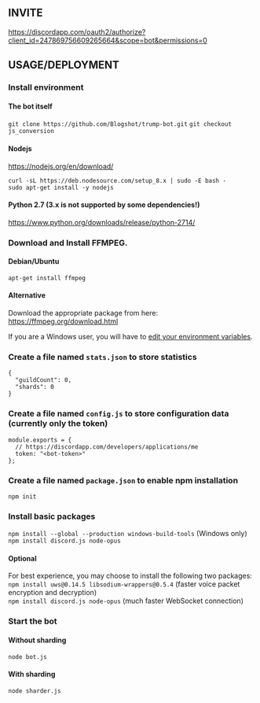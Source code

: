 ## INVITE
https://discordapp.com/oauth2/authorize?client_id=247869756609265664&scope=bot&permissions=0

## USAGE/DEPLOYMENT

### Install environment

#### The bot itself
`git clone https://github.com/Blogshot/trump-bot.git`
`git checkout js_conversion` 

#### Nodejs
https://nodejs.org/en/download/

```
curl -sL https://deb.nodesource.com/setup_8.x | sudo -E bash -
sudo apt-get install -y nodejs
```

#### Python 2.7 (3.x is not supported by some dependencies!)
https://www.python.org/downloads/release/python-2714/


### Download and Install FFMPEG. 

#### Debian/Ubuntu
`apt-get install ffmpeg`

#### Alternative
Download the appropriate package from here: https://ffmpeg.org/download.html

If you are a Windows user, you will have to [edit your environment variables](http://adaptivesamples.com/how-to-install-ffmpeg-on-windows/).

### Create a file named `stats.json` to store statistics
```
{
  "guildCount": 0,
  "shards": 0
}
```

### Create a file named `config.js` to store configuration data (currently only the token)
```
module.exports = {
  // https://discordapp.com/developers/applications/me
  token: "<bot-token>"
};
```

### Create a file named `package.json` to enable npm installation
`npm init`  

### Install basic packages
`npm install --global --production windows-build-tools` (Windows only)  
`npm install discord.js node-opus` 


#### Optional
For best experience, you may choose to install the following two packages:  
`npm install uws@0.14.5 libsodium-wrappers@0.5.4` (faster voice packet encryption and decryption)  
`npm install discord.js node-opus` (much faster WebSocket connection)

### Start the bot

#### Without sharding
`node bot.js`

#### With sharding
`node sharder.js`

